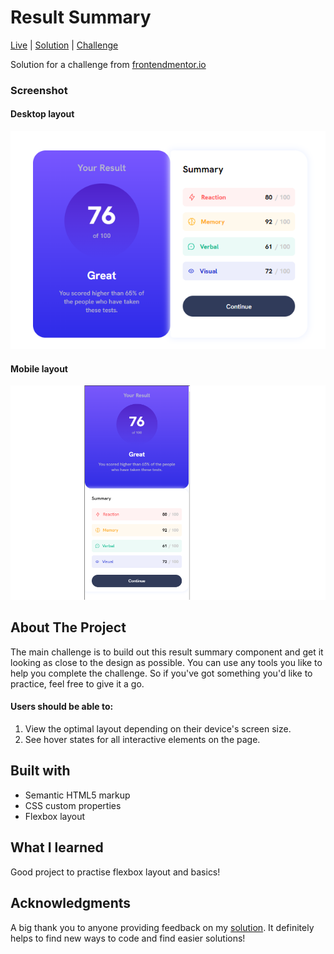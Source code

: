 # Result Summary

[Live](https://i3cqg1.csb.app/) | [Solution](https://github.com/keertyverma/website-challenges/tree/main/result-summary) | [Challenge](https://www.frontendmentor.io/challenges/results-summary-component-CE_K6s0maV)

Solution for a challenge from [frontendmentor.io](https://www.frontendmentor.io/)

### Screenshot

#### Desktop layout

![desktop layout](images/screenshots/desktop.png)

#### Mobile layout

![mobile layout](images/screenshots/mobile.png)

## About The Project

The main challenge is to build out this result summary component and get it looking as close to the design as possible. You can use any tools you like to help you complete the challenge. So if you've got something you'd like to practice, feel free to give it a go.

#### Users should be able to:

1. View the optimal layout depending on their device's screen size.
2. See hover states for all interactive elements on the page.

## Built with

- Semantic HTML5 markup
- CSS custom properties
- Flexbox layout

## What I learned

Good project to practise flexbox layout and basics!

## Acknowledgments

A big thank you to anyone providing feedback on my [solution](""). It definitely helps to find new ways to code and find easier solutions!
